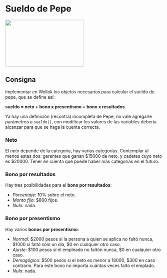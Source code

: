 # Sueldo de Pepe

<img src="assets/money.jpg" height="150" width="250">

## Consigna

Implementar en Wollok los objetos necesarios para calcular el sueldo de pepe, que se define así:

**sueldo = neto + bono x presentismo + bono x resultados**.

Ya hay una definición (recontra) incompleta de Pepe, no vale agregarle parámetros a `sueldo()`,
con modificar los valores de las variables debería alcanzar para que se haga la cuenta correcta.

### Neto

El _neto_ depende de la categoría, hay varias categorías.
Contemplar al menos estas dos: gerentes que ganan $15000 de neto, y cadetes cuyo neto es $20000.
Tener en cuenta que puede haber más categorías en el futuro.


### Bono por resultados

Hay tres posibilidades para el **bono por resultados**:  

* _Porcentaje_: 10% sobre el neto.  
* _Monto fijo_: $800 fijos.
* _Nulo_: nada.


### Bono por presentismo

Hay varios **bonos por presentismo**:

* _Normal_: $2000 pesos si la persona a quien se aplica no faltó nunca, $1000 si faltó sólo un día, $0 en cualquier otro caso.
* _Ajuste_: $100 pesos si el empleado no faltón nunca, $0 en cualquier otro caso.
* _Demagógico_: $500 pesos si el neto es menor a 18000, $300 en caso contrario.
Para este bono no importa cuántas veces faltó el emplado.
* _Nulo_: nada.
